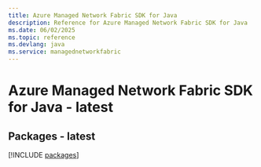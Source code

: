 ```yaml
---
title: Azure Managed Network Fabric SDK for Java
description: Reference for Azure Managed Network Fabric SDK for Java
ms.date: 06/02/2025
ms.topic: reference
ms.devlang: java
ms.service: managednetworkfabric
---
```

# Azure Managed Network Fabric SDK for Java - latest
## Packages - latest
[!INCLUDE [packages](managed-network-fabric-index.md)]